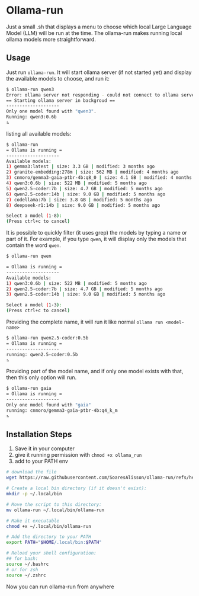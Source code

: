 # Ollama-run

Just a small .sh that displays a menu to choose which local Large Language Model (LLM) will be run at the time.
The ollama-run makes running local ollama models more straightforward.

## Usage

Just run `ollama-run`. It will start ollama server (if not started yet) and display the available models to choose, and run it:

```bash
$ ollama-run qwen3                                                                  ✔ 
Error: ollama server not responding - could not connect to ollama server, run 'ollama serve' to start it
== Starting ollama server in backgroud ==
--------------------
Only one model found with "qwen3".
Running: qwen3:0.6b
⠦ 
```

listing all available models:

```bash
$ ollama-run                                                                   ✔ 
= Ollama is running =
--------------------
Available models:
1) gemma3:latest | size: 3.3 GB | modified: 3 months ago
2) granite-embedding:278m | size: 562 MB | modified: 4 months ago
3) cnmoro/gemma3-gaia-ptbr-4b:q8_0 | size: 4.1 GB | modified: 4 months ago
4) qwen3:0.6b | size: 522 MB | modified: 5 months ago
5) qwen2.5-coder:7b | size: 4.7 GB | modified: 5 months ago
6) qwen2.5-coder:14b | size: 9.0 GB | modified: 5 months ago
7) codellama:7b | size: 3.8 GB | modified: 5 months ago
8) deepseek-r1:14b | size: 9.0 GB | modified: 5 months ago

Select a model (1-8):
(Press ctrl+c to cancel)
```

<!-- ![Example](example.png) -->

It is possible to quickly filter (it uses grep) the models by typing a name or part of it. For example, if you type `qwen`, it will display only the models that contain the word `qwen`.

```bash
$ ollama-run qwen

= Ollama is running =
--------------------
Available models:
1) qwen3:0.6b | size: 522 MB | modified: 5 months ago
2) qwen2.5-coder:7b | size: 4.7 GB | modified: 5 months ago
3) qwen2.5-coder:14b | size: 9.0 GB | modified: 5 months ago

Select a model (1-3):
(Press ctrl+c to cancel)
```

Providing the complete name, it will run it like normal `ollama run <model-name>`

```bash
$ ollama-run qwen2.5-coder:0.5b
= Ollama is running =
--------------------
running: qwen2.5-coder:0.5b
⠦ 
```

Providing part of the model name, and if only one model exists with that, then this only option will run.

```bash
$ ollama-run gaia
= Ollama is running =
--------------------
Only one model found with "gaia"
running: cnmoro/gemma3-gaia-ptbr-4b:q4_k_m
⠦ 
```

## Installation Steps

1) Save it in your computer
2) give it running permission with `chmod +x ollama_run`
3) add to your PATH env

```bash
# download the file
wget https://raw.githubusercontent.com/SoaresAlisson/ollama-run/refs/heads/main/ollama-run

# Create a local bin directory (if it doesn't exist):
mkdir -p ~/.local/bin

# Move the script to this directory:
mv ollama-run ~/.local/bin/ollama-run

# Make it executable
chmod +x ~/.local/bin/ollama-run

# Add the directory to your PATH 
export PATH="$HOME/.local/bin:$PATH"

# Reload your shell configuration:
## for bash:
source ~/.bashrc  
# or for zsh 
source ~/.zshrc

```

Now you can run ollama-run from anywhere
